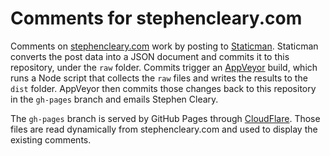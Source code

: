 # Comments for stephencleary.com

Comments on [stephencleary.com](https://stephencleary.com) work by posting to [Staticman](https://staticman.net/). Staticman converts the post data into a JSON document and commits it to this repository, under the `raw` folder. Commits trigger an [AppVeyor](https://ci.appveyor.com/project/StephenCleary/comments-stephencleary-com) build, which runs a Node script that collects the `raw` files and writes the results to the `dist` folder. AppVeyor then commits those changes back to this repository in the `gh-pages` branch and emails Stephen Cleary.

The `gh-pages` branch is served by GitHub Pages through [CloudFlare](https://www.cloudflare.com/). Those files are read dynamically from stephencleary.com and used to display the existing comments.